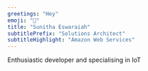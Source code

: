 ```yaml
---
greetings: "Hey"
emoji: "👋"
title: "Sunitha Eswaraiah"
subtitlePrefix: "Solutions Architect"
subtitleHighlight: "Amazon Web Services"
---
```


Enthusiastic developer and specialising in IoT